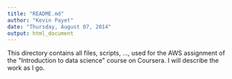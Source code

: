 ```yaml
---
title: "README.md"
author: "Kevin Payet"
date: "Thursday, August 07, 2014"
output: html_document
---
```


This directory contains all files, scripts, ..., used for the AWS assignment of
the "Introduction to data science" course on Coursera.
I will describe the work as I go.
